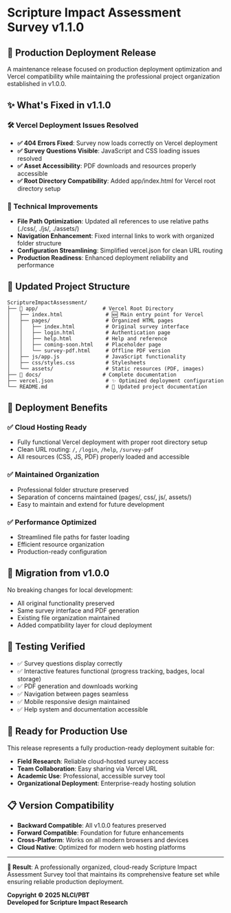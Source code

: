 # Scripture Impact Assessment Survey v1.1.0

## 🚀 Production Deployment Release

A maintenance release focused on production deployment optimization and Vercel compatibility while maintaining the professional project organization established in v1.0.0.

## ✨ What's Fixed in v1.1.0

### 🛠️ Vercel Deployment Issues Resolved
- **✅ 404 Errors Fixed**: Survey now loads correctly on Vercel deployment
- **✅ Survey Questions Visible**: JavaScript and CSS loading issues resolved  
- **✅ Asset Accessibility**: PDF downloads and resources properly accessible
- **✅ Root Directory Compatibility**: Added app/index.html for Vercel root directory setup

### 🔧 Technical Improvements
- **File Path Optimization**: Updated all references to use relative paths (./css/, ./js/, ./assets/)
- **Navigation Enhancement**: Fixed internal links to work with organized folder structure  
- **Configuration Streamlining**: Simplified vercel.json for clean URL routing
- **Production Readiness**: Enhanced deployment reliability and performance

## 📁 Updated Project Structure

```
ScriptureImpactAssessment/
├── 📂 app/                     # Vercel Root Directory
│   ├── index.html              # 🆕 Main entry point for Vercel
│   ├── pages/                  # Organized HTML pages
│   │   ├── index.html          # Original survey interface
│   │   ├── login.html          # Authentication page
│   │   ├── help.html           # Help and reference
│   │   ├── coming-soon.html    # Placeholder page
│   │   └── survey-pdf.html     # Offline PDF version
│   ├── js/app.js               # JavaScript functionality
│   ├── css/styles.css          # Stylesheets  
│   └── assets/                 # Static resources (PDF, images)
├── 📂 docs/                    # Complete documentation
├── vercel.json                 # ✨ Optimized deployment configuration
└── README.md                   # 🔄 Updated project documentation
```

## 🎯 Deployment Benefits

### ✅ **Cloud Hosting Ready**
- Fully functional Vercel deployment with proper root directory setup
- Clean URL routing: `/`, `/login`, `/help`, `/survey-pdf`
- All resources (CSS, JS, PDF) properly loaded and accessible

### ✅ **Maintained Organization** 
- Professional folder structure preserved
- Separation of concerns maintained (pages/, css/, js/, assets/)
- Easy to maintain and extend for future development

### ✅ **Performance Optimized**
- Streamlined file paths for faster loading
- Efficient resource organization
- Production-ready configuration

## 🔄 Migration from v1.0.0

No breaking changes for local development:
- All original functionality preserved
- Same survey interface and PDF generation
- Existing file organization maintained
- Added compatibility layer for cloud deployment

## 🧪 Testing Verified

- ✅ Survey questions display correctly
- ✅ Interactive features functional (progress tracking, badges, local storage)
- ✅ PDF generation and downloads working
- ✅ Navigation between pages seamless
- ✅ Mobile responsive design maintained
- ✅ Help system and documentation accessible

## 🎊 Ready for Production Use

This release represents a fully production-ready deployment suitable for:
- **Field Research**: Reliable cloud-hosted survey access
- **Team Collaboration**: Easy sharing via Vercel URL
- **Academic Use**: Professional, accessible survey tool
- **Organizational Deployment**: Enterprise-ready hosting solution

## 📋 Version Compatibility

- **Backward Compatible**: All v1.0.0 features preserved
- **Forward Compatible**: Foundation for future enhancements
- **Cross-Platform**: Works on all modern browsers and devices
- **Cloud Native**: Optimized for modern web hosting platforms

---

**🎯 Result**: A professionally organized, cloud-ready Scripture Impact Assessment Survey tool that maintains its comprehensive feature set while ensuring reliable production deployment.

**Copyright © 2025 NLCI/PBT**  
**Developed for Scripture Impact Research**